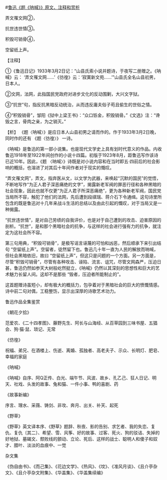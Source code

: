 #[鲁迅《题《呐喊》》原文、注释和赏析](https://www.vrrw.net/wx/9333.html)

弄文罹文网②，

抗世违世情③。

积毁可销骨④，

空留纸上声。

【注释】

①《鲁迅日记》1933年3月2日记：“山县氏索小说并题诗，于夜写二册赠之。《呐喊》云： ‘弄文罹文网……’《彷徨》云：‘寂寞新文苑……’”山县氏全名山县初男，日本人。

②文网，法网，此指国民党政府对进步文化的反动围剿，大兴文字狱。

③“抗世”句，指反抗黑暗反动统治，从而违反庸夫俗子苟且偷生的世俗之情。

④“积毁销骨”，邹阳《狱中上梁王书》：“众口铄金，积毁销骨。”《文选》注：“谗毁之言，骨肉之亲，为之销灭。”



【析】 《题〈呐喊〉》是应日本人山县初男之请而作的。作于1933年3月2日晚，同时作的还有 《题〈彷徨〉》 一诗。

《呐喊》是鲁迅的第一部小说集。也是现代文学史上具有划时代意义的作品。内收鲁迅1918年至1922年间创作的小说十四篇。初版于1923年8月，距鲁迅写作该诗已近10年。因此，《题 〈呐喊〉》诗既是对小说内容和在当时即五·四前后的社会影响的概括，也溶进了对其后十年间作者对于现实的慨叹。

“弄文罹文网”，弄文，指弃医从文，以文学为武器，来唤起“沉默的国民”的觉悟，不断地写作“为正人君子深恶痛绝的文字”，揭露新老军阀的罪恶行径和各种黑暗的社会现象，因此也就不仅更“为正人君子所深恶痛绝”，更为各种新老军阀，国民党当局所不容，触犯了他们的法网，先后遭到段祺瑞、蒋介石下令通缉。这句诗里所包含的既是鲁迅对十几年来战斗生活的总结以及由此引起的慨叹，对于当局又是一种揭露。

“抗世违世情”，是对自己劳绩的自我评价，也是对于自己遭到的攻击、迫害原因的剖析。“抗世”，是和那个黑暗社会的抗争，与这样的社会进行强有力的抗争，就注定为这社会所不容。

第三句用典，“积毁可销骨”，是极写谣言诬蔑的可怕和凶恶，然后顺承下来引出结句 “空留纸上声”。空留者，徒然留下也。鲁迅几十年一直为人民的解放而呐喊，但社会黑暗依旧，故曰 “空留纸上声”，但这只是问题的一个方面。另一方面是，尽管“积毁可销骨”，尽管有各种攻击、诬陷、流言、诅咒，尽管文网森严，压迫日甚，鲁迅仍然如参天大树般屹然挺立，《呐喊》仍然以其深刻的思想性和巨大的艺术魅力长留人间。这却不是那些 “毁者，压迫者所能制止的”。

这首题赠诗虽短小，却有极大的概括力，包孕着对于黑暗社会的巨大的愤慨情感。诗中前二句对偶，工稳整饬，显示出深厚的诗歌艺术功力。

鲁迅作品全集鉴赏

《朝花夕拾》

范爱农、《二十四孝图》、藤野先生、阿长与山海经、从百草园到三味书屋、五猖会、狗·猫·鼠、琐记、无常

《仿徨》

祝福、弟兄、在酒楼上、伤逝、离婚、孤独者、高老夫子、示众、长明灯、肥皂、幸福的家庭

《呐喊》

《呐喊》自序、阿Q正传、白光、端午节、风波、故乡、孔乙己、狂人日记、明天、社戏、头发的故事、兔和猫、一件小事、鸭的喜剧、药

《故事新编》

序言、理水、采薇、铸剑、非攻、奔月、出关、补天、起死

《野草》

《野草》英文译本序、《野草》题辞、秋夜、影的告别、求乞者、我的失恋、复仇、复仇〔其二〕、希望、雪、风筝、好的故事、过客、死火、狗的驳诘、失掉的好地狱、墓碣文、颓败线的颤动、立论、死后、这样的战士、聪明人和傻子和奴才、腊叶、淡淡的血痕中、一觉

杂文集

《伪自由书》、《而己集》、《花边文学》、《热风》、《坟》、《准风月谈》、《且介亭杂文》、《且介亭杂文附集》、《华盖集》、《华盖集续编》

